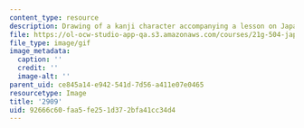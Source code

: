 ```yaml
---
content_type: resource
description: Drawing of a kanji character accompanying a lesson on Japanese.
file: https://ol-ocw-studio-app-qa.s3.amazonaws.com/courses/21g-504-japanese-iv-spring-2009/92666c60faa5fe251d372bfa41cc34d4_2909.gif
file_type: image/gif
image_metadata:
  caption: ''
  credit: ''
  image-alt: ''
parent_uid: ce845a14-e942-541d-7d56-a411e07e0465
resourcetype: Image
title: '2909'
uid: 92666c60-faa5-fe25-1d37-2bfa41cc34d4
---
```

